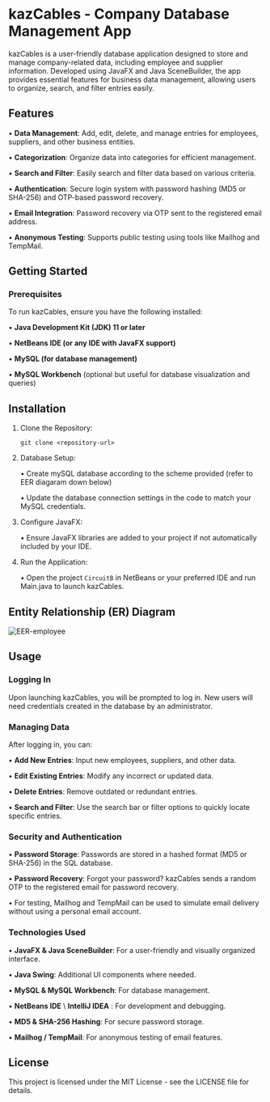 # kazCables - Company Database Management App

kazCables is a user-friendly database application designed to store and manage company-related data, including employee and supplier information. Developed using JavaFX and Java SceneBuilder, the app provides essential features for business data management, allowing users to organize, search, and filter entries easily.

## Features
• 	**Data Management**: Add, edit, delete, and manage entries for employees, suppliers, and other business entities.

•	**Categorization**: Organize data into categories for efficient management.

•	**Search and Filter**: Easily search and filter data based on various criteria.

•	**Authentication**: Secure login system with password hashing (MD5 or SHA-256) and OTP-based password recovery.

•	**Email Integration**: Password recovery via OTP sent to the registered email address.
    
•	**Anonymous Testing**: Supports public testing using tools like Mailhog and TempMail.

## Getting Started

### Prerequisites

To run kazCables, ensure you have the following installed:

•	**Java Development Kit (JDK) 11 or later**

•	**NetBeans IDE (or any IDE with JavaFX support)**

•	**MySQL (for database management)**

•	**MySQL Workbench** (optional but useful for database visualization and queries)

## Installation

1.	Clone the Repository:

	```git clone <repository-url>```

2.	Database Setup:

	•	Create mySQL database according to the scheme provided (refer to EER diagaram down below)

	•	Update the database connection settings in the code to match your MySQL credentials.

3.	Configure JavaFX:

	•	Ensure JavaFX libraries are added to your project if not automatically included by your IDE.

4.	Run the Application:

	•	Open the project `CircuitB` in NetBeans or your preferred IDE and run Main.java to launch kazCables.

## Entity Relationship (ER) Diagram 
![EER-employee](https://github.com/user-attachments/assets/9abb22d8-b7a6-4cf0-bc9b-98ffa5c372ba)


## Usage

### Logging In

Upon launching kazCables, you will be prompted to log in. New users will need credentials created in the database by an administrator.

### Managing Data

After logging in, you can:

•	**Add New Entries**: Input new employees, suppliers, and other data.

•	**Edit Existing Entries**: Modify any incorrect or updated data.

•	**Delete Entries**: Remove outdated or redundant entries.

•	**Search and Filter**: Use the search bar or filter options to quickly locate specific entries.

### Security and Authentication

•	**Password Storage**: Passwords are stored in a hashed format (MD5 or SHA-256) in the SQL database.

•	**Password Recovery**: Forgot your password? kazCables sends a random OTP to the registered email for password recovery.

•	For testing, Mailhog and TempMail can be used to simulate email delivery without using a personal email account.


### Technologies Used

•	**JavaFX & Java SceneBuilder**: For a user-friendly and visually organized interface.

•	**Java Swing**: Additional UI components where needed.

•	**MySQL & MySQL Workbench**: For database management.

•	**NetBeans IDE** \ **IntelliJ IDEA** : For development and debugging.

•	**MD5 & SHA-256 Hashing**: For secure password storage.

•	**Mailhog / TempMail**: For anonymous testing of email features.


## License

This project is licensed under the MIT License - see the LICENSE file for details.



